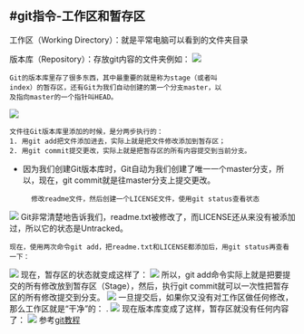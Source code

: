 #git指令-工作区和暂存区
-----
工作区（Working Directory）：就是平常电脑可以看到的文件夹目录

版本库（Repository）：存放git内容的文件夹例如：
![](https://img2018.cnblogs.com/blog/1080016/201908/1080016-20190807220752630-881899779.png)

	Git的版本库里存了很多东西，其中最重要的就是称为stage（或者叫
	index）的暂存区，还有Git为我们自动创建的第一个分支master，以
	及指向master的一个指针叫HEAD。
![](https://img2018.cnblogs.com/blog/1080016/201908/1080016-20190807220845741-1673142814.png)

	文件往Git版本库里添加的时候，是分两步执行的：	
	1. 用git add把文件添加进去，实际上就是把文件修改添加到暂存区；
	2. 用git commit提交更改，实际上就是把暂存区的所有内容提交到当前分支。
* 因为我们创建Git版本库时，Git自动为我们创建了唯一一个master分支，所以，现在，git commit就是往master分支上提交更改。

		修改readme文件，然后创建一个LICENSE文件，使用git status查看状态
![](https://img2018.cnblogs.com/blog/1080016/201908/1080016-20190807221304216-1503507706.png)
	Git非常清楚地告诉我们，readme.txt被修改了，而LICENSE还从来没有被添加过，所以它的状态是Untracked。

	现在，使用两次命令git add，把readme.txt和LICENSE都添加后，用git status再查看一下：
![](https://img2018.cnblogs.com/blog/1080016/201908/1080016-20190807221554634-1180900370.png)
现在，暂存区的状态就变成这样了：
![](https://img2018.cnblogs.com/blog/1080016/201908/1080016-20190807221627118-15930829.png)
所以，git add命令实际上就是把要提交的所有修改放到暂存区（Stage），然后，执行git commit就可以一次性把暂存区的所有修改提交到分支。
![](https://img2018.cnblogs.com/blog/1080016/201908/1080016-20190807221656700-190142177.png)
一旦提交后，如果你又没有对工作区做任何修改，那么工作区就是“干净”的：
.
![](https://img2018.cnblogs.com/blog/1080016/201908/1080016-20190807221736469-1223482530.png)
现在版本库变成了这样，暂存区就没有任何内容了：
![](https://img2018.cnblogs.com/blog/1080016/201908/1080016-20190807221752495-1877678847.png)
参考[git教程](https://www.liaoxuefeng.com/wiki/896043488029600/897271968352576 "git教程")